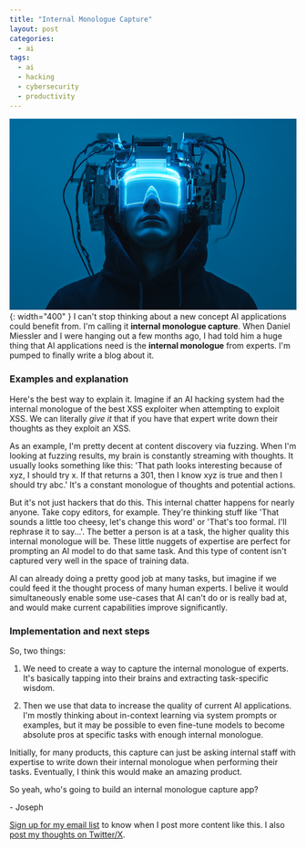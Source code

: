 ```yaml
---
title: "Internal Monologue Capture"
layout: post
categories:
  - ai
tags:
  - ai
  - hacking
  - cybersecurity
  - productivity
---
```

![](/assets/images/expert-monologue-ai-banner.png){: width="400" }
I can't stop thinking about a new concept AI applications could benefit from. I'm calling it **internal monologue capture**. When Daniel Miessler and I were hanging out a few months ago, I had told him a huge thing that AI applications need is the **internal monologue** from experts. I'm pumped to finally write a blog about it.

### Examples and explanation
Here's the best way to explain it. Imagine if an AI hacking system had the internal monologue of the best XSS exploiter when attempting to exploit XSS. We can literally _give it_ that if you have that expert write down their thoughts as they exploit an XSS. 

As an example, I'm pretty decent at content discovery via fuzzing. When I'm looking at fuzzing results,  my brain is constantly streaming with thoughts. It usually looks something like this: 'That path looks interesting because of xyz, I should try x. If that returns a 301, then I know xyz is true and then I should try abc.' It's a constant monologue of thoughts and potential actions.

But it's not just hackers that do this. This internal chatter happens for nearly anyone. Take copy editors, for example. They're thinking stuff like 'That sounds a little too cheesy, let's change this word' or 'That's too formal. I'll rephrase it to say...'. The better a person is at a task, the higher quality this internal monologue will be. These little nuggets of expertise are perfect for prompting an AI model to do that same task. And this type of content isn't captured very well in the space of training data.

AI can already doing a pretty good job at many tasks, but imagine if we could feed it the thought process of many human experts. I belive it would simultaneously enable some use-cases that AI can't do or is really bad at, and would make current capabilities improve significantly.

### Implementation and next steps
So, two things:

1. We need to create a way to capture the internal monologue of experts. It's basically tapping into their brains and extracting task-specific wisdom.

2. Then we use that data to increase the quality of current AI applications. I'm mostly thinking about in-context learning via system prompts or examples, but it may be possible to even fine-tune models to become absolute pros at specific tasks with enough internal monologue.

Initially, for many products, this capture can just be asking internal staff with expertise to write down their internal monologue when performing their tasks. Eventually, I think this would make an amazing product.

So yeah, who's going to build an internal monologue capture app?

\- Joseph

[Sign up for my email list](https://thacker.beehiiv.com/subscribe) to know when I post more content like this.
I also [post my thoughts on Twitter/X](https://x.com/rez0__).

<meta name="twitter:card" content="summary_large_image" />
<meta name="twitter:site" content="@rez0__" />
<meta name="twitter:creator" content="@rez0__" />
<meta property="og:url" content="https://josephthacker.com/ai/2024/08/01/internal-monologue-capture.html" />
<meta property="og:title" content="Internal Monologue Capute" />
<meta property="og:description" content="Using human experts' internal monologue to improve AI applications." />
<meta property="og:image" content="https://josephthacker.com/assets/images/expert-monologue-ai-banner.png" />
